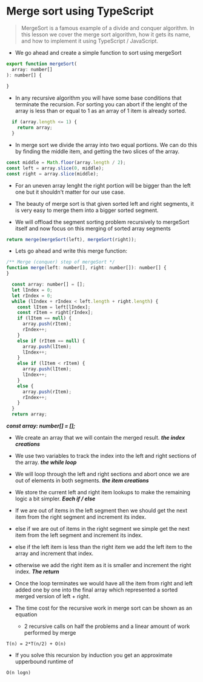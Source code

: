 # Merge sort using TypeScript
> MergeSort is a famous example of a divide and conquer algorithm. In this lesson we cover the merge sort algorithm, how it gets its name, and how to implement it using TypeScript / JavaScript.

* We go ahead and create a simple function to sort using mergeSort
```js
export function mergeSort(
  array: number[]
): number[] {
 
}
```

* In any recursive algorithm you will have some base conditions that terminate the recursion. For sorting you can abort if the lenght of the array is less than or equal to 1 as an array of 1 item is already sorted.
```js
  if (array.length <= 1) {
    return array;
  }
```

* In merge sort we divide the array into two equal portions. We can do this by finding the middle item, and getting the two slices of the array.
```js
const middle = Math.floor(array.length / 2);
const left = array.slice(0, middle);
const right = array.slice(middle);
```
* For an uneven array lenght the right portion will be bigger than the left one but it shouldn't matter for our use case.

* The beauty of merge sort is that given sorted left and right segments, it is very easy to merge them into a bigger sorted segment.
* We will offload the segment sorting problem recursively to mergeSort itself and now focus on this merging of sorted array segments
```js
return merge(mergeSort(left), mergeSort(right));
```

* Lets go ahead and write this merge function:
```js
/** Merge (conquer) step of mergeSort */
function merge(left: number[], right: number[]): number[] {
}
```

```js
  const array: number[] = [];
  let lIndex = 0;
  let rIndex = 0;
  while (lIndex + rIndex < left.length + right.length) {
    const lItem = left[lIndex];
    const rItem = right[rIndex];
    if (lItem == null) {
      array.push(rItem);
      rIndex++;
    }
    else if (rItem == null) {
      array.push(lItem);
      lIndex++;
    }
    else if (lItem < rItem) {
      array.push(lItem);
      lIndex++;
    }
    else {
      array.push(rItem);
      rIndex++;
    }
  }
  return array;
```
***const array: number[] = [];***
* We create an array that we will contain the merged result.
***the index creations***
* We use two variables to track the index into the left and right sections of the array.
***the while loop***
* We will loop through the left and right sections and abort once we are out of elements in both segments.
***the item creations***
* We store the current left and right item lookups to make the remaining logic a bit simpler.
***Each if / else***
* If we are out of items in the left segment then we should get the next item from the right segment and increment its index.
* else if we are out of items in the right segment we simple get the next item from the left segment and increment its index.
* else if the left item is less than the right item we add the left item to the array and increment that index.
* otherwise we add the right item as it is smaller and increment the right index.
***The return***
* Once the loop terminates we would have all the item from right and left added one by one into the final array which represented a sorted merged version of left + right.


* The time cost for the recursive work in merge sort can be shown as an equation
  * 2 recursive calls on half the problems and a linear amount of work performed by merge
```
T(n) = 2*T(n/2) + O(n)
```

* If you solve this recursion by induction you get an approximate upperbound runtime of 
```
O(n logn)
```
